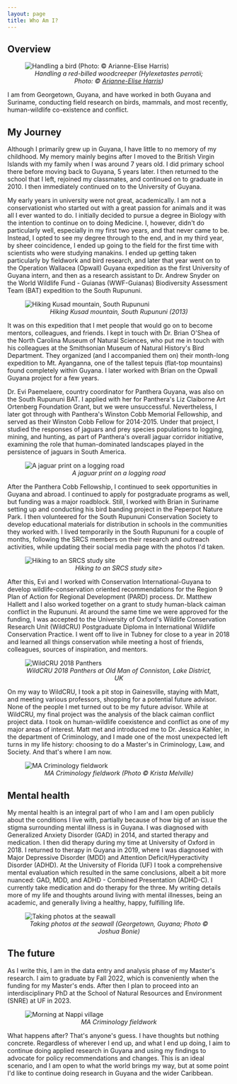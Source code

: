 ```yaml
---
layout: page
title: Who Am I?
---
```


## Overview

<figure>
<img src="assets/images/whoami/bird_ah.jpg" alt = "Handling a bird (Photo: © Arianne-Elise Harris)"/>
<text align = "center"><figcaption><i>Handling a red-billed woodcreeper (Hylexetastes perrotii; Photo: © <a href = "https://www.linkedin.com/in/arianne-harris-1b11b9189/?originalSubdomain=gy">Arianne-Elise Harris</a>)</i></figcaption></text>
</figure>

I am from Georgetown, Guyana, and have worked in both Guyana and Suriname, conducting field research on birds, mammals, and most recently, human-wildlife co-existence and conflict.

## My Journey

Although I primarily grew up in Guyana, I have little to no memory of my childhood. My memory mainly begins after I moved to the British Virgin Islands with my family when I was around 7 years old. I did primary school there before moving back to Guyana, 5 years later. I then returned to the school that I left, rejoined my classmates, and continued on to graduate in 2010. I then immediately continued on to the University of Guyana.

My early years in university were not great, academically. I am not a conservationist who started out with a great passion for animals and it was all I ever wanted to do. I initially decided to pursue a degree in Biology with the intention to continue on to doing Medicine. I, however, didn't do particularly well, especially in my first two years, and that never came to be. Instead, I opted to see my degree through to the end, and in my third year, by sheer coincidence, I ended up going to the field for the first time with scientists who were studying manakins. I ended up getting taken particularly by fieldwork and bird research, and later that year went on to the Operation Wallacea (Opwall) Guyana expedition as the first University of Guyana intern, and then as a research assistant to Dr. Andrew Snyder on the World Wildlife Fund - Guianas (WWF-Guianas) Biodiversity Assessment Team (BAT) expedition to the South Rupununi. 

<figure>
<img src="assets/images/whoami/wwfbat1.jpg" alt = "Hiking Kusad mountain, South Rupununi"/>
<text align = "center"><figcaption><i>Hiking Kusad mountain, South Rupununi (2013)</i></figcaption></text>
</figure>

It was on this expedition that I met people that would go on to become mentors, colleagues, and friends. I kept in touch with Dr. Brian O'Shea of the North Carolina Museum of Natural Sciences, who put me in touch with his colleagues at the Smithsonian Museum of Natural History's Bird Department. They organized (and I accompanied them on) their month-long expedition to Mt. Ayanganna, one of the tallest tepuis (flat-top mountains) found completely within Guyana. I later worked with Brian on the Opwall Guyana project for a few years.  

Dr. Evi Paemelaere, country coordinator for Panthera Guyana, was also on the South Rupununi BAT. I applied with her for Panthera's Liz Claiborne Art Ortenberg Foundation Grant, but we were unsuccessful. Nevertheless, I later got through with Panthera's Winston Cobb Memorial Fellowship, and served as their Winston Cobb Fellow for 2014-2015. Under that project, I studied the responses of jaguars and prey species populations to logging, mining, and hunting, as part of Panthera's overall jaguar corridor initiative, examining the role that human-dominated landscapes played in the persistence of jaguars in South America.

<figure>
<img src="assets/images/whoami/cobb.jpg" alt = "A jaguar print on a logging road"/>
<text align = "center"><figcaption><i>A jaguar print on a logging road</i></figcaption></text>
</figure>

After the Panthera Cobb Fellowship, I continued to seek opportunities in Guyana and abroad. I continued to apply for postgraduate programs as well, but funding was a major roadblock. Still, I worked with Brian in Suriname setting up and conducting his bird banding project in the Peperpot Nature Park. I then volunteered for the South Rupununi Conservation Society to develop educational materials for distribution in schools in the communities they worked with. I lived temporarily in the South Rupununi for a couple of months, following the SRCS members on their research and outreach activities, while updating their social media page with the photos I'd taken.

<figure>
<img src="assets/images/whoami/srcs.jpg" alt = "Hiking to an SRCS study site"/>
<text align = "center"><figcaption><i>Hiking to an SRCS study site</i>></figcaption></text>
</figure>

After this, Evi and I worked with Conservation International-Guyana to develop wildlife-conservation oriented recommendations for the Region 9 Plan of Action for Regional Development (PARD) process. Dr. Matthew Hallett and I also worked together on a grant to study human-black caiman conflict in the Rupununi. At around the same time we were approved for the funding, I was accepted to the University of Oxford's Wildlife Conservation Research Unit (WildCRU) Postgraduate Diploma in International Wildlife Conservation Practice. I went off to live in Tubney for close to a year in 2018 and learned all things conservation while meeting a host of friends, colleagues, sources of inspiration, and mentors. 

<figure>
<img src="assets/images/whoami/wildcru.jpg" alt = "WildCRU 2018 Panthers"/>
<text align = "center"><figcaption><i>WildCRU 2018 Panthers at Old Man of Conniston, Lake District, UK</i></figcaption></text>
</figure>

On my way to WildCRU, I took a pit stop in Gainesville, staying with Matt, and meeting various professors, shopping for a potential future advisor. None of the people I met turned out to be my future advisor. While at WildCRU, my final project was the analysis of the black caiman conflict project data. I took on human-wildlife coexistence and conflict as one of my major areas of interest. Matt met and introduced me to Dr. Jessica Kahler, in the department of Criminology, and I made one of the most unexpected left turns in my life history: choosing to do a Master's in Criminology, Law, and Society. And that's where I am now.

<figure>
<img src="assets/images/whoami/ma_crim.jpg" alt = "MA Criminology fieldwork"/>
<text align = "center"><figcaption><i>MA Criminology fieldwork (Photo © Krista Melville)</i></figcaption></text>
</figure>

## Mental health

My mental health is an integral part of who I am and I am open publicly about the conditions I live with, partially because of how big of an issue the stigma surrounding mental illness is in Guyana. I was diagnosed with Generalized Anxiety Disorder (GAD) in 2014, and started therapy and medication. I then did therapy during my time at University of Oxford in 2018. I returned to therapy in Guyana in 2019, where I was diagnosed with Major Depressive Disorder (MDD) and Attention Deficit/Hyperactivity Disorder (ADHD). At the University of Florida (UF) I took a comprehensive mental evaluation which resulted in the same conclusions, albeit a bit more nuanced: GAD, MDD, and ADHD - Combined Presentation (ADHD-C). I currently take medication and do therapy for the three. My writing details more of my life and thoughts around living with mental illnesses, being an academic, and generally living a healthy, happy, fulfilling life.

<figure>
<img src="assets/images/whoami/seawalls.jpg" alt = "Taking photos at the seawall"/>
<text align = "center"><figcaption><i>Taking photos at the seawall (Georgetown, Guyana; Photo © Joshua Bonie)</i></figcaption></text>
</figure>

## The future

As I write this, I am in the data entry and analysis phase of my Master's research. I aim to graduate by Fall 2022, which is conveniently when the funding for my Master's ends. After then I plan to proceed into an interdisciplinary PhD at the School of Natural Resources and Environment (SNRE) at UF in 2023. 

<figure>
<img src="assets/images/whoami/future.jpg" alt = "Morning at Nappi village"/>
<text align = "center"><figcaption><i>MA Criminology fieldwork</i></figcaption></text>
</figure>

What happens after? That's anyone's guess. I have thoughts but nothing concrete. Regardless of wherever I end up, and what I end up doing, I aim to continue doing applied research in Guyana and using my findings to advocate for policy recommendations and changes. This is an ideal scenario, and I am open to what the world brings my way, but at some point I'd like to continue doing research in Guyana and the wider Caribbean.